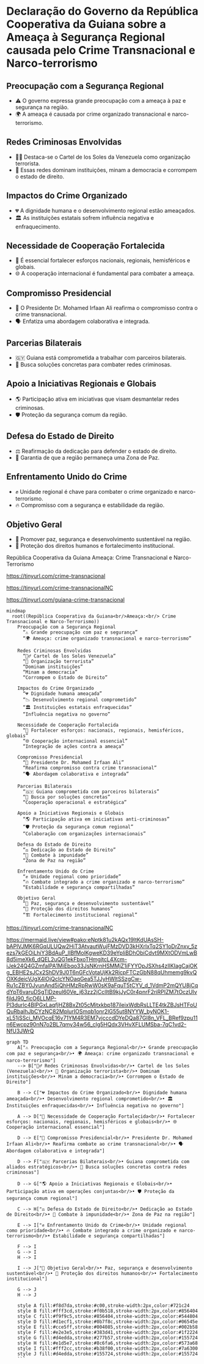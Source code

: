 # Declaração do Governo da República Cooperativa da Guiana sobre a Ameaça à Segurança Regional causada pelo Crime Transnacional e Narco-terrorismo  
## Preocupação com a Segurança Regional  
- ⚠️ O governo expressa grande preocupação com a ameaça à paz e segurança na região.  
- 🌍 A ameaça é causada por crime organizado transnacional e narco-terrorismo.  
## Redes Criminosas Envolvidas  
- 🕵️‍♂️ Destaca-se o Cartel de los Soles da Venezuela como organização terrorista.  
- 🚨 Essas redes dominam instituições, minam a democracia e corrompem o estado de direito.  
## Impactos do Crime Organizado  
- 💔 A dignidade humana e o desenvolvimento regional estão ameaçados.  
- 🏛️ As instituições estatais sofrem influência negativa e enfraquecimento.  
## Necessidade de Cooperação Fortalecida  
- 🤝 É essencial fortalecer esforços nacionais, regionais, hemisféricos e globais.  
- 🌐 A cooperação internacional é fundamental para combater a ameaça.  
## Compromisso Presidencial  
- 👤 O Presidente Dr. Mohamed Irfaan Ali reafirma o compromisso contra o crime transnacional.  
- 🗣️ Enfatiza uma abordagem colaborativa e integrada.  
## Parcerias Bilaterais  
- 🇬🇾 Guiana está comprometida a trabalhar com parceiros bilaterais.  
- 🔗 Busca soluções concretas para combater redes criminosas.  
## Apoio a Iniciativas Regionais e Globais  
- 🌎 Participação ativa em iniciativas que visam desmantelar redes criminosas.  
- 🛡️ Proteção da segurança comum da região.  
## Defesa do Estado de Direito  
- ⚖️ Reafirmação da dedicação para defender o estado de direito.  
- 📜 Garantia de que a região permaneça uma Zona de Paz.  
## Enfrentamento Unido do Crime  
- ✊ Unidade regional é chave para combater o crime organizado e narco-terrorismo.  
- 🔥 Compromisso com a segurança e estabilidade da região.  
## Objetivo Geral  
- 🎯 Promover paz, segurança e desenvolvimento sustentável na região.  
- 🤲 Proteção dos direitos humanos e fortalecimento institucional.


República Cooperativa da Guiana 
Ameaça: Crime Transnacional e Narco-Terrorismo

https://tinyurl.com/crime-transnacional

https://tinyurl.com/crime-transnacionalNC

https://tinyurl.com/guiana-crime-transnacional

```mermaid
mindmap
  root((República Cooperativa da Guiana<br/>Ameaça:<br/> Crime Transnacional e Narco-Terrorismo))
    Preocupação com a Segurança Regional
      “⚠️ Grande preocupação com paz e segurança”
      “🌍 Ameaça: crime organizado transnacional e narco-terrorismo”

    Redes Criminosas Envolvidas
      “🕵️‍♂️ Cartel de los Soles Venezuela”
      “🚨 Organização terrorista”
      “Dominam instituições”
      “Minam a democracia”
      “Corrompem o Estado de Direito”

    Impactos do Crime Organizado
      “💔 Dignidade humana ameaçada”
      “📉 Desenvolvimento regional comprometido”
      “🏛️ Instituições estatais enfraquecidas”
      “Influência negativa no governo”

    Necessidade de Cooperação Fortalecida
      “🤝 Fortalecer esforços: nacionais, regionais, hemisféricos, globais”
      “🌐 Cooperação internacional essencial”
      “Integração de ações contra a ameaça”

    Compromisso Presidencial
      “👤 Presidente Dr. Mohamed Irfaan Ali”
      “Reafirma compromisso contra crime transnacional”
      “🗣️ Abordagem colaborativa e integrada”

    Parcerias Bilaterais
      “🇬🇾 Guiana comprometida com parceiros bilaterais”
      “🔗 Busca por soluções concretas”
      “Cooperação operacional e estratégica”

    Apoio a Iniciativas Regionais e Globais
      “🌎 Participação ativa em iniciativas anti-criminosas”
      “🛡️ Proteção da segurança comum regional”
      “Colaboração com organizações internacionais”

    Defesa do Estado de Direito
      “⚖️ Dedicação ao Estado de Direito”
      “📜 Combate à impunidade”
      “Zona de Paz na região”

    Enfrentamento Unido do Crime
      “✊ Unidade regional como prioridade”
      “🔥 Combate integrado a crime organizado e narco-terrorismo”
      “Estabilidade e segurança compartilhadas”

    Objetivo Geral
      “🎯 Paz, segurança e desenvolvimento sustentável”
      “🤝 Proteção dos direitos humanos”
      “🏗️ Fortalecimento institucional regional”

```

https://tinyurl.com/crime-transnacionalNC

https://mermaid.live/view#pako:eNptk81u2kAQx19ltKdUAsSH-bAPlVJMK6RGqULUQw2HiT3AtvautWujFMzDVD3kHXrlxTq2SY1oDrZnxv_5zezs7kGEOiLhiY3BdAuP_lIBfMolKgweKD39eYpliBDhObiCdvt9MXtODVmLwB8d5imeXk6_dQEL2uQG1ekFbxoTHmgjtcL4Xcm-iJek24Q4GZmfalPA1MiEbqo33JsNKrnHSMMjZ1iFYYOpJSXhs4zIlKIagCajOKg_EBHE2sJCx2ShDV9J0T6nGFcVotaUjKk2RicpFTCzGbN88qUhmemg9kvQOXKdeicVJgX4lOjQcIcYNOaqGea5TJJyHWltSSzgCw-Ru1cZBY0JvunAnd5iQhHMzRpRwW0sK9aFquT5tCYV_d_1VdmP2mQYU8jCqdYpT6varuDSgTlDzeuI60Ve_j63zz2jCclItB9kjJyC0r4pnrF2riRPIZM7tOczUIvfildJ90_ficO6LLMP-Pl3durlc4BlPGxLaqfjHZ8BxZt05cMitxkbp187ileixWdbRsLLTE4tkZBJsHTFoUQuRbalhJbCYzNC82MplurIOSmqb1onr2lG55ut8NYYW_byNOK1-xL51jSSci_MVOcqE16v71YM4R3EM7vjcccdDYeDQa87GI8n_VFL_BRef9zpu11n6Ewcpz90nN7o2BL7qmy34w56_clg5HQdx3VHvXFLUMSba-7qC1vd2-NfU3JWrQ


```mermaid
graph TD
    A["⚠️ Preocupação com a Segurança Regional<br/>• Grande preocupação com paz e segurança<br/>• 🌍 Ameaça: crime organizado transnacional e narco-terrorismo"]
    --> B["🕵️‍♂️ Redes Criminosas Envolvidas<br/>• Cartel de los Soles (Venezuela)<br/>• 🚨 Organização terrorista<br/>• Dominam instituições<br/>• Minam a democracia<br/>• Corrompem o Estado de Direito"]

    B --> C["💔 Impactos do Crime Organizado<br/>• Dignidade humana ameaçada<br/>• Desenvolvimento regional comprometido<br/>• 🏛️ Instituições enfraquecidas<br/>• Influência negativa no governo"]

    A --> D["🤝 Necessidade de Cooperação Fortalecida<br/>• Fortalecer esforços: nacionais, regionais, hemisféricos e globais<br/>• 🌐 Cooperação internacional essencial"]

    D --> E["👤 Compromisso Presidencial<br/>• Presidente Dr. Mohamed Irfaan Ali<br/>• Reafirma combate ao crime transnacional<br/>• 🗣️ Abordagem colaborativa e integrada"]

    D --> F["🇬🇾 Parcerias Bilaterais<br/>• Guiana comprometida com aliados estratégicos<br/>• 🔗 Busca soluções concretas contra redes criminosas"]

    D --> G["🌎 Apoio a Iniciativas Regionais e Globais<br/>• Participação ativa em operações conjuntas<br/>• 🛡️ Proteção da segurança comum regional"]

    C --> H["⚖️ Defesa do Estado de Direito<br/>• Dedicação ao Estado de Direito<br/>• 📜 Combate à impunidade<br/>• Zona de Paz na região"]

    E --> I["✊ Enfrentamento Unido do Crime<br/>• Unidade regional como prioridade<br/>• 🔥 Combate integrado a crime organizado e narco-terrorismo<br/>• Estabilidade e segurança compartilhadas"]

    F --> I
    G --> I
    H --> I

    I --> J["🎯 Objetivo Geral<br/>• Paz, segurança e desenvolvimento sustentável<br/>• 🤲 Proteção dos direitos humanos<br/>• Fortalecimento institucional"]

    G --> J
    H --> J

    style A fill:#f8d7da,stroke:#c00,stroke-width:2px,color:#721c24
    style B fill:#fff3cd,stroke:#f0b518,stroke-width:2px,color:#856404
    style C fill:#f9f9c5,stroke:#856404,stroke-width:2px,color:#544804
    style D fill:#d1ecf1,stroke:#0b7f8c,stroke-width:2px,color:#06545e
    style E fill:#cce5ff,stroke:#004085,stroke-width:2px,color:#002b58
    style F fill:#e2e3e5,stroke:#383d41,stroke-width:2px,color:#1f2224
    style G fill:#d4edda,stroke:#277b57,stroke-width:2px,color:#155724
    style H fill:#e1d5e7,stroke:#8c6fa6,stroke-width:2px,color:#573a68
    style I fill:#fff2cc,stroke:#b38f00,stroke-width:2px,color:#7a6300
    style J fill:#d4edda,stroke:#155724,stroke-width:2px,color:#155724
    ```
